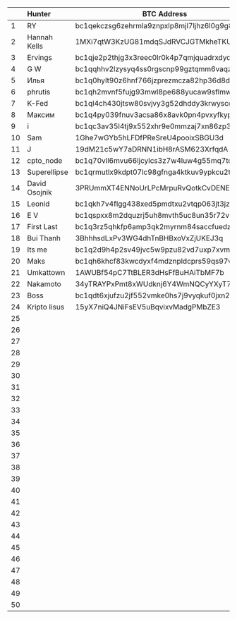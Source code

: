 |   |  Hunter           | BTC Address    | Date           |
|---|:------------------|----------------|----------------|
| 1 | RY | bc1qekczsg6zehrmla9znpxlp8mjl7ljhz6l0g9g8m | 16.09.2022 |
| 2 | Hannah Kells | 1MXi7qtW3KzUG81mdqSJdRVCJGTMkheTKU | 16.09.2022 |
| 3 | Ervings | bc1qje2p2thjg3x3reec0lr0k4p7qmjquadrxdydrw | 16.09.2022 |
| 4 | G W | bc1qqhhv2lzysyq4ss0rgscnp99gztqmm6vaqz84e2 | 17.09.2022 |
| 5 | Илья | bc1q0hylt90z6hnf766jzprezmcza82hp36d8dzexn | 17.09.2022 |
| 6 | phrutis | bc1qh2mvnf5fujg93mwl8pe688yucaw9sflmwsukz9 | 17.09.2022 |
| 7 | K-Fed | bc1ql4ch430jtsw80svjvy3g52dhddy3krwyscd94d | 18.09.2022 |
| 8 | Максим | bc1q4py039fnuv3acsa86x8avk0pn4pvxyfkypqyj4 | 18.09.2022 |
| 9 | i | bc1qc3av35l4tj9x552xhr9e0mmzaj7xn86zp37rv0 | 18.09.2022 |
| 10 | Sam | 1Ghe7wGYb5hLFDfPReSreU4pooixSBGU3d | 18.09.2022 |
| 11 | J | 19dM21c5wY7aDRNN1ibH8rASM623XrfqdA | 19.09.2022 |
| 12 | cpto_node | bc1q70vll6mvu66ljcylcs3z7w4luw4g55mq7tqvv3 | 20.09.2022 |
| 13 | Superellipse | bc1qrmutlx9kdpt07lc98gfnga4ktkuv9ypkcu2t85 | 20.09.2022 |
| 14 | David Osojnik| 3PRUmmXT4ENNoUrLPcMrpuRvQotkCvDENE | 20.09.2022 |
| 15 | Leonid | bc1qkh7v4flgg438xed5pmdtxu2vtqp063jt3jzd2x | 20.09.2022 |
| 16 | E V | bc1qspxx8m2dquzrj5uh8mvth5uc8un35r72va0zzh | 21.09.2022 |
| 17 | First Last | bc1q3rz5qhkfp6amp3qk2myrnm84saccfuedz74sja | 21.09.2022 |
| 18 | Bui Thanh | 3BhhhsdLxPv3WG4dhTnBHBxoVxZjUKEJ3q | 21.09.2022 |
| 19 | Its me | bc1q2d9h4p2sv49jvc5w9pzu82vd7uxp7xvm6aur0p | 21.09.2022 |
| 20 | Maks | bc1qh6khcf83kwcdyxf4mdznpldcprs59qs97v6tr5 | 21.09.2022 |
| 21 | Umkattown | 1AWUBf54pC7TtBLER3dHsFfBuHAiTbMF7b | 22.09.2022 |
| 22 | Nakamoto | 34yTRAYPxPmt8xWUdknj6Y4WmNQCyYXyT7 | 22.09.2022 |
| 23 | Boss | bc1qdt6xjufzu2jf552vmke0hs7j9vyqkuf0jxn2dm | 22.09.2022 |
| 24 | Kripto Iisus | 15yX7niQ4JNiFsEV5uBqvixvMadgPMbZE3 | 24.00.2022 |
| 25 |  |  | 00.00.2022 |
| 26 |  |  | 00.00.2022 |
| 27 |  |  | 00.00.2022 |
| 28 |  |  | 00.00.2022 |
| 29 |  |  | 00.00.2022 |
| 30 |  |  | 00.00.2022 |
| 31 |  |  | 00.00.2022 |
| 32 |  |  | 00.00.2022 |
| 33 |  |  | 00.00.2022 |
| 34 |  |  | 00.00.2022 |
| 35 |  |  | 00.00.2022 |
| 36 |  |  | 00.00.2022 |
| 37 |  |  | 00.00.2022 |
| 38 |  |  | 00.00.2022 |
| 39 |  |  | 00.00.2022 |
| 40 |  |  | 00.00.2022 |
| 41 |  |  | 00.00.2022 |
| 42 |  |  | 00.00.2022 |
| 43 |  |  | 00.00.2022 |
| 44 |  |  | 00.00.2022 |
| 45 |  |  | 00.00.2022 |
| 46 |  |  | 00.00.2022 |
| 47 |  |  | 00.00.2022 |
| 48 |  |  | 00.00.2022 |
| 49 |  |  | 00.00.2022 |
| 50 |  |  | 00.00.2022 |


